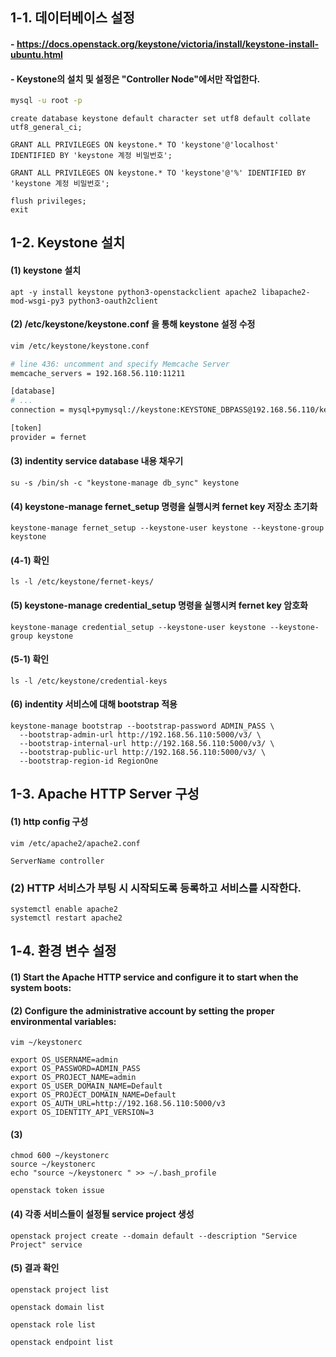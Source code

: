 ## 1-1. 데이터베이스 설정

#### - https://docs.openstack.org/keystone/victoria/install/keystone-install-ubuntu.html

#### - Keystone의 설치 및 설정은 "Controller Node"에서만 작업한다.

```bash
mysql -u root -p
```

```
create database keystone default character set utf8 default collate utf8_general_ci;

GRANT ALL PRIVILEGES ON keystone.* TO 'keystone'@'localhost' IDENTIFIED BY 'keystone 계정 비밀번호';

GRANT ALL PRIVILEGES ON keystone.* TO 'keystone'@'%' IDENTIFIED BY 'keystone 계정 비밀번호';

flush privileges;
exit
```

## 1-2. Keystone 설치

#### (1) keystone 설치 
```
apt -y install keystone python3-openstackclient apache2 libapache2-mod-wsgi-py3 python3-oauth2client
```

#### (2) /etc/keystone/keystone.conf 을 통해 keystone 설정 수정
```bash
vim /etc/keystone/keystone.conf

# line 436: uncomment and specify Memcache Server
memcache_servers = 192.168.56.110:11211

[database]
# ...
connection = mysql+pymysql://keystone:KEYSTONE_DBPASS@192.168.56.110/keystone

[token]
provider = fernet
```

#### (3) indentity service database 내용 채우기
```
su -s /bin/sh -c "keystone-manage db_sync" keystone
```

#### (4) keystone-manage fernet_setup 명령을 실행시켜 fernet key 저장소 초기화
```
keystone-manage fernet_setup --keystone-user keystone --keystone-group keystone
```
#### (4-1) 확인
```
ls -l /etc/keystone/fernet-keys/
```

#### (5) keystone-manage credential_setup 명령을 실행시켜 fernet key 암호화
```
keystone-manage credential_setup --keystone-user keystone --keystone-group keystone
```
#### (5-1) 확인
```
ls -l /etc/keystone/credential-keys
```

#### (6) indentity 서비스에 대해 bootstrap 적용
```
keystone-manage bootstrap --bootstrap-password ADMIN_PASS \
  --bootstrap-admin-url http://192.168.56.110:5000/v3/ \
  --bootstrap-internal-url http://192.168.56.110:5000/v3/ \
  --bootstrap-public-url http://192.168.56.110:5000/v3/ \
  --bootstrap-region-id RegionOne
```

## 1-3. Apache HTTP Server 구성

#### (1) http config 구성
```
vim /etc/apache2/apache2.conf

ServerName controller
```

### (2) HTTP 서비스가 부팅 시 시작되도록 등록하고 서비스를 시작한다.
```
systemctl enable apache2
systemctl restart apache2
```

## 1-4. 환경 변수 설정

#### (1) Start the Apache HTTP service and configure it to start when the system boots:
#### (2) Configure the administrative account by setting the proper environmental variables:
```
vim ~/keystonerc

export OS_USERNAME=admin
export OS_PASSWORD=ADMIN_PASS
export OS_PROJECT_NAME=admin
export OS_USER_DOMAIN_NAME=Default
export OS_PROJECT_DOMAIN_NAME=Default
export OS_AUTH_URL=http://192.168.56.110:5000/v3
export OS_IDENTITY_API_VERSION=3
```

#### (3)
```
chmod 600 ~/keystonerc
source ~/keystonerc
echo "source ~/keystonerc " >> ~/.bash_profile

openstack token issue
```

#### (4) 각종 서비스들이 설정될 service project 생성
```
openstack project create --domain default --description "Service Project" service
```

#### (5) 결과 확인
```
openstack project list

openstack domain list

openstack role list

openstack endpoint list
```